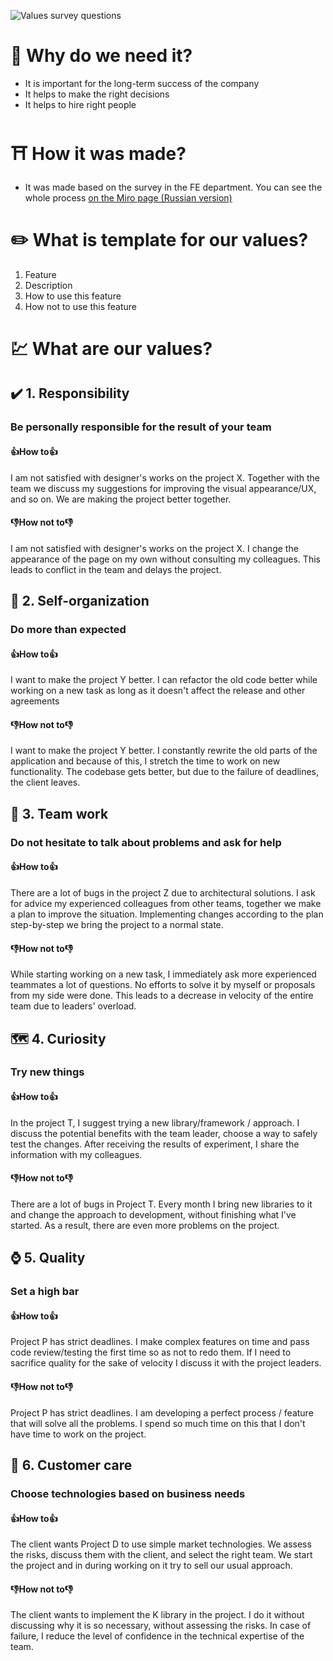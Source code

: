 ![Values survey questions](https://user-images.githubusercontent.com/47868427/119986499-94771d80-bfcc-11eb-8f65-6b7e8bbf928f.png)

# 🔑 Why do we need it?
  - It is important for the long-term success of the company
  - It helps to make the right decisions
  - It helps to hire right people
  
# ⛩️ How it was made?
- It was made based on the survey in the FE department. You can see the whole process [on the Miro page (Russian version)](https://miro.com/app/board/o9J_lObT544=/)

# ✏️ What is template for our values?
1. Feature
2. Description
3. How to use this feature
4. How not to use this feature

# 💹 What are our values?

## ✔️ 1. Responsibility 
### Be personally responsible for the result of your team
#### 👍How to👍
I am not satisfied with designer's works on the project X. 
Together with the team we discuss my suggestions for improving the visual appearance/UX, and so on.
We are making the project better together.
#### 👎How not to👎
I am not satisfied with designer's works on the project X. 
I change the appearance of the page on my own without consulting my colleagues.
This leads to conflict in the team and delays the project.

## 🧍 2. Self-organization
### Do more than expected
#### 👍How to👍
I want to make the project Y better. 
I can refactor the old code better while working on a new task as long as it doesn't affect the release and other agreements
#### 👎How not to👎
I want to make the project Y better. 
I constantly rewrite the old parts of the application and because of this, I stretch the time to work on new functionality.
The codebase gets better, but due to the failure of deadlines, the client leaves.

## 🏀 3. Team work
### Do not hesitate to talk about problems and ask for help
#### 👍How to👍
There are a lot of bugs in the project Z due to architectural solutions. 
I ask for advice my experienced colleagues from other teams, together we make a plan to improve the situation. 
Implementing changes according to the plan step-by-step we bring the project to a normal state.
#### 👎How not to👎
While starting working on a new task, I immediately ask more experienced teammates a lot of questions.
No efforts to solve it by myself or proposals from my side were done.
This leads to a decrease in velocity of the entire team due to leaders' overload.

## 🗺️ 4. Curiosity
### Try new things
#### 👍How to👍
In the project T, I suggest trying a new library/framework / approach. 
I discuss the potential benefits with the team leader, choose a way to safely test the changes. 
After receiving the results of experiment, I share the information with my colleagues.
#### 👎How not to👎
There are a lot of bugs in Project T. 
Every month I bring new libraries to it and change the approach to development, without finishing what I've started. 
As a result, there are even more problems on the project.

## ⌚ 5. Quality
### Set a high bar
#### 👍How to👍
Project P has strict deadlines. 
I make complex features on time and pass code review/testing the first time so as not to redo them. 
If I need to sacrifice quality for the sake of velocity I discuss it with the project leaders.
#### 👎How not to👎
Project P has strict deadlines. 
I am developing a perfect process / feature that will solve all the problems. 
I spend so much time on this that I don't have time to work on the project.

## 📇 6. Customer care
### Choose technologies based on business needs
#### 👍How to👍
The client wants Project D to use simple market technologies. 
We assess the risks, discuss them with the client, and select the right team. 
We start the project and in during working on it try to sell our usual approach.
#### 👎How not to👎
The client wants to implement the K library in the project. 
I do it without discussing why it is so necessary, without assessing the risks. 
In case of failure, I reduce the level of confidence in the technical expertise of the team.



